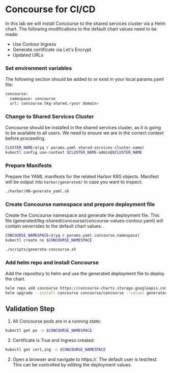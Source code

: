 # Concourse for CI/CD

In this lab we will install Concourse to the shared services cluster via a Helm chart.  The following modifications to the default chart values need to be made:
- Use Contour Ingress
- Generate certificate via Let's Encrypt
- Updated URLs 

### Set environment variables
The following section should be added to or exist in your local params.yaml file:

```bash
concourse:
  namespace: concourse
  url: concourse.tkg-shared.<your domain>
```

### Change to Shared Services Cluster
Concourse should be installed in the shared services cluster, as it is going to be available to all users.  We need to ensure we are in the correct context before proceeding.

```bash
CLUSTER_NAME=$(yq r params.yaml shared-services-cluster.name)
kubectl config use-context $CLUSTER_NAME-admin@$CLUSTER_NAME
```

### Prepare Manifests
Prepare the YAML manifests for the related Harbor K8S objects.  Manifest will be output into `harbor/generated/` in case you want to inspect.
```bash
./harbor/00-generate_yaml.sh
```
### Create Concourse namespace and prepare deployment file
Create the Concourse namespace and generate the deployment file.  This file (generated/tkg-shared/concourse/concourse-values-contour.yaml) will contain oeverrides to the default chart values.
.
```bash
CONCOURSE_NAMESPACE=$(yq r params.yaml concourse.namespace)
kubectl create ns $CONCOURSE_NAMESPACE

./scripts/generate-concourse.sh
```

### Add helm repo and install Concourse
Add the repository to helm and use the generated deployment file to deploy the chart.

```bash
helm repo add concourse https://concourse-charts.storage.googleapis.com/
helm upgrade --install concourse concourse/concourse --values generated/tkg-shared/concourse/concourse-values-contour.yaml -n $CONCOURSE_NAMESPACE
```

## Validation Step
1. All Concourse pods are in a running state:
```bash
kubectl get po -n $CONCOURSE_NAMESPACE
```
2. Certificate is True and Ingress created:
```bash
kubectl get cert,ing -n $CONCOURSE_NAMESPACE
```
2. Open a browser and navigate to https://<Concourse URL>.  The default user is test/test.  This can be controlled by editing the deployment values.

